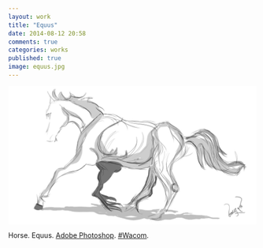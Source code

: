 ```yaml
---
layout: work
title: "Equus"
date: 2014-08-12 20:58
comments: true
categories: works
published: true
image: equus.jpg
---
```

<img src="/images/works/equus.jpg" align="middle"/>

Horse. Equus. [Adobe Photoshop](https://www.facebook.com/Photoshop). [#Wacom](https://www.facebook.com/hashtag/wacom).